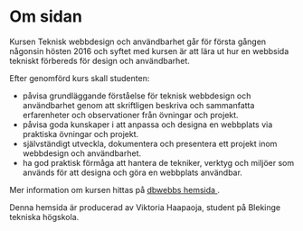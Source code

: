 Om sidan
==============================================
Kursen Teknisk webbdesign och användbarhet går för första gången någonsin hösten
2016 och syftet med kursen är att lära ut hur en webbsida tekniskt förbereds
för design och användbarhet.

Efter genomförd kurs skall studenten:

* påvisa grundläggande förståelse för teknisk webbdesign och användbarhet genom att skriftligen beskriva och sammanfatta erfarenheter och observationer från övningar och projekt.
* påvisa goda kunskaper i att anpassa och designa en webbplats via praktiska övningar och projekt.
* självständigt utveckla, dokumentera och presentera ett projekt inom webbdesign och användbarhet.
* ha god praktisk förmåga att hantera de tekniker, verktyg och miljöer som används för att designa och göra en webbplats användbar.


Mer information om kursen hittas på [dbwebbs hemsida ](http://dbwebb.se/design).

Denna hemsida är producerad av Viktoria Haapaoja, student på Blekinge tekniska högskola.
